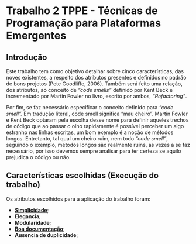 # Trabalho 2 TPPE - Técnicas de Programação para Plataformas Emergentes

## Introdução

Este trabalho tem como objetivo detalhar sobre cinco características, das noves existentes, a respeito dos atributos presentes e definidos no padrão de bons projetos (Pete Goodliffe, 2006). Também será feito uma relação, dos atributos, ao conceito de *“code smells”* definido por Kent Beck e incrementado por Martin Fowler no livro, escrito por ambos, *“Refactoring”*.

Por fim, se faz necessário especificar o conceito definido para *“code smell”.* Em tradução literal, code smell significa “mau cheiro”. Martin Fowler e Kent Beck optaram pela escolha desse nome para definir aqueles trechos de código que ao passar o olho rapidamente é possível perceber um algo estranho nas linhas escritas, um bom exemplo é a noção de métodos longos. Entretanto, tal qual um cheiro ruim, nem todo *“code smell”*, seguindo o exemplo, métodos longos são realmente ruins, as vezes a se faz necessário, por isso devemos sempre analisar para ter certeza se aquilo prejudica o código ou não.

## Características escolhidas (Execução do trabalho)

Os atributos escolhidos para a aplicação do trabalho foram:

- [**Simplicidade**](./Caracteristicas/Simplicidade.md);
- **Elegancia**;
- **Modularidade**;
- [**Boa documentação**](./Caracteristicas/Boa_documentacao.md);
- **Ausencia de duplicidade**;
